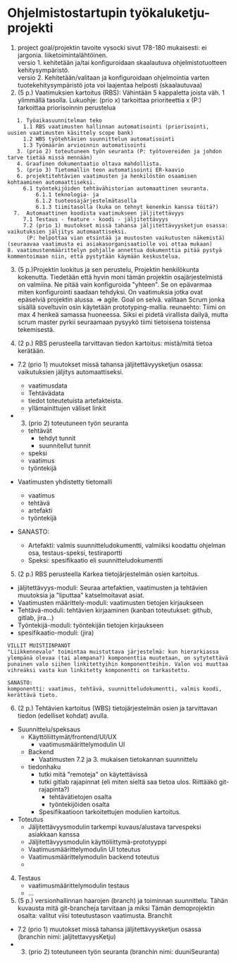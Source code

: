 # Ohjelmistostartupin työkaluketju-projekti
1. project goal/projektin tavoite vysocki sivut 178-180 mukaisesti: ei jargonia. liiketoimintalähtöinen.     
   versio 1. kehitetään ja/tai konfiguroidaan skaalautuva ohjelmistotuotteen kehitysympäristö.     
   versio 2. Kehitetään/valitaan ja konfiguroidaan ohjelmointia varten tuotekehitysympäristö jota voi laajentaa helposti (skaalautuvaa)
2. (5 p.) Vaatimuksien kartoitus (RBS): Vähintään 5 kappaletta joista väh. 1 ylimmällä tasolla.
   Lukuohje: (prio x) tarkoittaa prioriteettia x (P:) tarkoittaa priorisoinnin perustelua
```
   1. Työaikasuunnitelman teko
     1.1 RBS vaatimusten hallinnan automatisointi (priorisointi, uusien vaatimusten käsittely scope bank)
     1.2 WBS työtehtävien suunnittelun automatisointi
     1.3 Työmäärän arvioinnin automatisointi
   3. (prio 2) toteutuneen työn seuranta (P: työtovereiden ja johdon tarve tietää missä mennään) 
   4. Graafinen dokumentaatio oltava mahdollista.
   5. (prio 3) Tietomallin teon automatisointi ER-kaavio
   6. projektitehtävien vaatimusten ja henkilöstön osaamisen kohtaaminen automaattiseksi.
     6.1 työntekijöiden tehtävähistorian automaattinen seuranta.
         6.1.1 teknologia- ja
         6.1.2 tuoteosajärjestelmätasolla
         6.1.3 tiimitasolla (kuka on tehnyt kenenkin kanssa töitä?)
  7.  Automaattinen koodista vaatimukseen jäljitettävyys
     7.1 Testaus - feature - koodi - jäljitettävyys
     7.2 (prio 1) muutokset missä tahansa jäljitettävyysketjun osassa: vaikutuksien jäljitys automaattiseksi.
      (P: helpottaa vian etsintää ja muutosten vaikutusten näkemistä)
(seuraavaa vaatimusta ei asiakasorganisaatiolle voi ottaa mukaan)
8. vaatimustenmäärittelyn pohjalle annettua dokumenttia pitää pystyä kommentoimaan niin, että pystytään käymään keskustelua.

```
3. (5 p.)Projektin luokitus ja sen perustelu,
Projektin henkilökunta kokenutta. Tiedetään että hyvin moni tämän projektin osajärjestelmistä on valmiina.
Ne pitää vain konfiguroida "yhteen". Se on epävarmaa miten konfigurointi saadaan tehdyksi.
On vaatimuksia jotka ovat epäselviä projektin alussa. => agile. Goal on selvä.
valitaan Scrum jonka sisällä soveltuvin osin käytetään prototyping-mallia. reunaehto: Tiimi on max 4 henkeä samassa huoneessa. Siksi ei pidetä virallista dailyä, mutta scrum master pyrkii seuraamaan pysyykö tiimi tietoisena toistensa tekemisestä.

4. (2 p.) RBS perusteella tarvittavan tiedon kartoitus: mistä/mitä tietoa kerätään.

* 7.2 (prio 1) muutokset missä tahansa jäljitettävyysketjun osassa: vaikutuksien jäljitys automaattiseksi.
   * vaatimusdata
   * Tehtävädata
   * tiedot toteutetuista artefakteista.
   * yllämainittujen väliset linkit
     
* 3. (prio 2) toteutuneen työn seuranta
   * tehtävät
      * tehdyt tunnit
      * suunnitellut tunnit
  * speksi
  * vaatimus
  * työntekijä
    
* Vaatimusten yhdistetty tietomalli
   * vaatimus
   * tehtävä
   * artefakti
   * työntekijä
  
* SANASTO:
   * Artefakti: valmis suunnitteludokumentti, valmiiksi koodattu ohjelman osa, testaus-speksi, testiraportti
   * Speksi: spesifikaatio eli suunnitteludokumentti


5. (2 p.) RBS perusteella Karkea tietojärjestelmän osien kartoitus.
* jäljitettävyys-moduli: Seuraa artefaktien, vaatimusten ja tehtävien muutoksia ja "liputtaa" katselmoitavat asiat.
* Vaatimusten määrittely-moduli: vaatimusten tietojen kirjaukseen
* Tehtävä-moduli: tehtävien kirjaaminen (kanban toteutukset: github, gitlab, jira...)
* Työntekijä-moduli: työntekijän tietojen kirjaukseen
* spesifikaatio-moduli: (jira)

 ```
VILLIT MUISTIINPANOT
"Liikkennevalo" toimintaa muistuttava järjestelmä: kun hierarkiassa ylempänä olevaa (tai alempana?) komponenttia muutetaan, on sytytettävä punainen valo siihen linkitettyihin komponentteihin. Valon voi muuttaa vihreäksi vasta kun linkitetty komponentti on tarkastettu. 
 
SANASTO: 
komponentti: vaatimus, tehtävä, suunnitteludokumentti, valmis koodi, kerättävä tieto. 
 ```
6. (2 p.) Tehtävien kartoitus (WBS) tietojärjestelmän osien ja tarvittavan tiedon (edelliset kohdat) avulla.
* Suunnittelu/speksaus
  * Käyttöliittymät/frontend/UI/UX
     * vaatimusmäärittelymodulin UI 
  * Backend
    * Vaatimusten 7.2 ja 3. mukaisen tietokannan suunnittelu
  * tiedonhaku
     * tutki mitä "remoteja" on käytettävissä
     * tutki gitlab rajapinnat (eli miten sieltä saa tietoa ulos. Riittääkö git-rajapinta?)
        * tehtävätietojen osalta
        * työntekijöiden osalta
     * Spesifikaatioon tarkoitettujen modulien kartoitus.
* Toteutus
   * Jäljitettävyysmodulin tarkempi kuvaus/alustava tarvespeksi asiakkaan kanssa
   * Jäljitettävyysmodulin käyttöliittymä-prototyyppi
   * Vaatimusmäärittelymodulin UI toteutus
   * Vaatimusmäärittelymodulin backend toteutus
   * 
4. Testaus
   * vaatimusmäärittelymodulin testaus
   * ...
7. (5 p.) versionhallinnan haarojen (branch) ja toiminnan suunnittelu.
Tähän kuvausta mitä git-brancheja tarvitaan ja miksi
Tämän demoprojektin osalta: valitut viisi toteutustason vaatimusta.
Branchit      
* 7.2 (prio 1) muutokset missä tahansa jäljitettävyysketjun osassa (branchin nimi: jaljitettavyysKetju)
* 3. (prio 2) toteutuneen työn seuranta (branchin nimi: duuniSeuranta)
